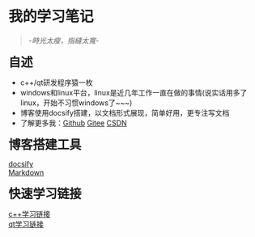 # 我的学习笔记

> *-時光太瘦，指縫太寬-*

<font size=5>**自述**</font>  

- c++/qt研发程序猿一枚
- windows和linux平台，linux是近几年工作一直在做的事情(说实话用多了linux，开始不习惯windows了~~~)
- 博客使用docsify搭建，以文档形式展现，简单好用，更专注写文档
- 了解更多我：[Github](https://github.com/xionglinlin/)  [Gitee](https://gitee.com/xlinlin)  [CSDN](https://blog.csdn.net/u011720508)

<font size=5>**博客搭建工具**</font>  

[docsify](https://docsify.js.org/#/zh-cn/)  
[Markdown](https://markdown.com.cn/)  

<font size=5>**快速学习链接**</font>  

[c++学习链接](c++/学习链接.md)  
[qt学习链接](qt/学习链接.md)
